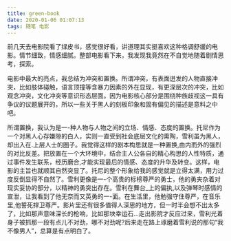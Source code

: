 ```yaml
---
title: green-book
date: 2020-01-06 01:07:13
tags: 随笔 电影
---
```

前几天去电影院看了绿皮书，感觉很好看，讲道理其实挺喜欢这种格调舒缓的电影。情节细致，情感细腻。整部电影看下来，我发现我竟然在不自觉地随着剧情思考，探索。

电影中最大的亮点，我总结为冲突和置换。所谓冲突，有表面迸发的人物直接冲突，比如肢体碰触，语言顶撞等含暴力因素的外在显现，有更深层次的冲突，比如观念冲突，文化冲突等意识形态层面。因为电影核心部分是围绕种族歧视这一具有争议的议题展开的，所以一些关于黑人的刻板印象和固有偏见的描述是意料之中吧。

所谓置换，我认为是一-种人物与人物之间的立场、情感、态度的置换。托尼作为一个对黑人心存嫌隙的白人，实则一直受到社会底层文化的熏陶，雪利虽为黑人，却出入在.上层人士的圈子。我觉得这样的剧本构思就是一种置换,由内而外的强烈的对比反差。把放置在一个大环境中，结合主人公各自的精心构思的人性特质，通过事件发生联系，经历磨合,才能实现最后的情感、态度的升华及转变。这样，电影的主旨也就顺其自然突显了。托尼的整个形象给我的感觉就是立得太满，用力过度反倒显得不自然了。雪利更像是一-个高贵的标榜尊严的勇士，他的勇夹杂着对现实妥协的部分，以精神的勇突出存在。雪利在舞台_上的偏执,以及弹琴时感情的宣泄，让我看到了他无奈而又英勇的一-面。在生活里，他勉强守住尊严，在音乐里,他誓死捍卫尊严。影片里还有很多值得人深思的地方，但一时半会想不出太多了，比如那声意味深长的枪响，比如那块幸运石...走出影院才反应过来，雪利光着身子被抓那一段有点儿不对劲，哪不对劲呢?后来走在路上琢磨着雪利说的那句“我不像男人”，总算是有点明白了。
